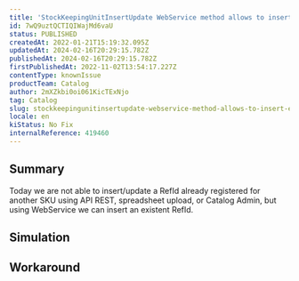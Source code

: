 ```yaml
---
title: 'StockKeepingUnitInsertUpdate WebService method allows to insert existent RefId'
id: 7wQ9uztQCTIQIWajMd6vaU
status: PUBLISHED
createdAt: 2022-01-21T15:19:32.095Z
updatedAt: 2024-02-16T20:29:15.782Z
publishedAt: 2024-02-16T20:29:15.782Z
firstPublishedAt: 2022-11-02T13:54:17.227Z
contentType: knownIssue
productTeam: Catalog
author: 2mXZkbi0oi061KicTExNjo
tag: Catalog
slug: stockkeepingunitinsertupdate-webservice-method-allows-to-insert-existent-refid
locale: en
kiStatus: No Fix
internalReference: 419460
---
```


## Summary


Today we are not able to insert/update a RefId already registered for another SKU using API REST, spreadsheet upload, or Catalog Admin, but using WebService we can insert an existent RefId.



## Simulation



## Workaround



